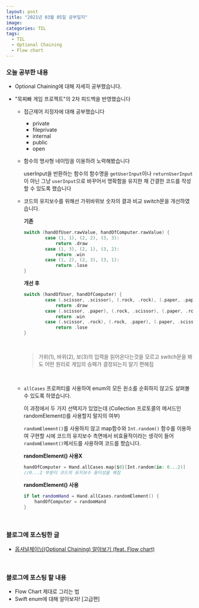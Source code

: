 ```yaml
---
layout: post
title: "2021년 03월 05일 공부일지"
image:
categories: TIL
tags:
  - TIL
  - Optional Chaining
  - Flow chart
---
```


### 오늘 공부한 내용

- Optional Chaining에 대해 자세히 공부했습니다.

- "묵찌빠 게임 프로젝트"의 2차 피드백을 반영했습니다

  - 접근제어 지정자에 대해 공부했습니다 

    - private
    - fileprivate
    - internal
    - public
    - open

  - 함수의 명사형 네이밍을 이용하려 노력해봤습니다

    userInput을 반환하는 함수의 함수명을 `getUserInput`이나 `returnUserInput`이 아닌 그냥 `userInput`으로 바꾸어서 명확함을 유지한 채 간결한 코드를 작성할 수 있도록 했습니다

  - 코드의 유지보수를 위해선 가위바위보 숫자의 결과 비교 switch문을 개선하였습니다.

    **기존**

    ```swift
    switch (handOfUser.rawValue, handOfComputer.rawValue) {
            case (1, 1), (2, 2), (3, 3):
                return .draw
            case (1, 3), (2, 1), (3, 2):
                return .win
            case (1, 2), (2, 3), (3, 1):
                return .lose
    }
    ```

    **개선 후**

    ```swift
    switch (handOfUser, handOfComputer) {
            case (.scissor, .scissor), (.rock, .rock), (.paper, .paper):
                return .draw
            case (.scissor, .paper), (.rock, .scissor), (.paper, .rock):
                return .win
            case (.scissor, .rock), (.rock, .paper), (.paper, .scissor):
                return .lose
    }
    ```

    <br/>

    > 가위(1), 바위(2), 보(3)의 입력을 읽어온다는것을 모르고 switch문을 봐도 어떤 원리로 게임의 승패가 결정되는지 알기 편해짐

    <br/>

  - `allCases` 프로퍼티를 사용하여 enum의 모든 원소를 순회하지 않고도 살펴볼 수 있도록 하였습니다.

    이 과정에서 두 가지 선택지가 있었는데 (Collection 프로토콜의 메서드인 randomElement()를 사용할지 말지의 여부)

    `randomElement()`를 사용하지 않고 map함수와 `Int.random()` 함수를 이용하여 구현할 시에 코드의 유지보수 측면에서 비효율적이라는 생각이 들어 `randomElement()`메서드를 사용하여 코드를 짰습니다.

    **randomElement() 사용X**

    ```swift
    handOfComputer = Hand.allCases.map{$0}[Int.random(in: 0...2)]
    //0...2 부분이 코드의 유지보수 용이성을 해침
    
    ```

    **randomElement() 사용**

    ```swift
    if let randomHand = Hand.allCases.randomElement() {
    	handOfComputer = randomHand
    }
    ```

    

<br/>

### 블로그에 포스팅한 글

- [옵셔널체이닝(Optional Chaining) 알아보기 (feat. Flow chart)](https://neph3779.github.io/swift/%EC%98%B5%EC%85%94%EB%84%90%EC%B2%B4%EC%9D%B4%EB%8B%9D(Optional-Chaining)/)

<br/>

### 블로그에 포스팅 할 내용

- Flow Chart 제대로 그리는 법
- Swift enum에 대해 알아보자! [고급편]

<br/>

